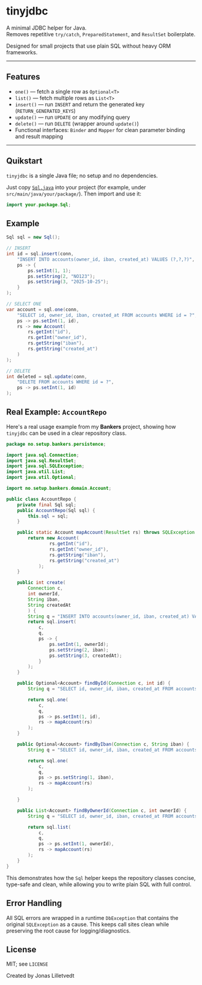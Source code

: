 # tinyjdbc

A minimal JDBC helper for Java.  
Removes repetitive `try/catch`, `PreparedStatement`, and `ResultSet` boilerplate.

Designed for small projects that use plain SQL without heavy ORM frameworks.

---

## Features

- `one()` — fetch a single row as `Optional<T>`
- `list()` — fetch multiple rows as `List<T>`
- `insert()` — run `INSERT` and return the generated key (`RETURN_GENERATED_KEYS`)
- `update()` — run `UPDATE` or any modifying query
- `delete()` — run `DELETE` (wrapper around `update()`)
- Functional interfaces: `Binder` and `Mapper` for clean parameter binding and result mapping

---

## Quikstart
`tinyjdbc` is a single Java file; no setup and no dependencies.

Just copy [`Sql.java`](Sql.java) into your project (for example, under `src/main/java/your/package/`).
Then import and use it:
```java
import your.package.Sql;
```

## Example

```java
Sql sql = new Sql();

// INSERT
int id = sql.insert(conn,
    "INSERT INTO accounts(owner_id, iban, created_at) VALUES (?,?,?)",
    ps -> {
        ps.setInt(1, 1);
        ps.setString(2, "NO123");
        ps.setString(3, "2025-10-25");
    }
);

// SELECT ONE
var account = sql.one(conn,
    "SELECT id, owner_id, iban, created_at FROM accounts WHERE id = ?",
    ps -> ps.setInt(1, id),
    rs -> new Account(
        rs.getInt("id"),
        rs.getInt("owner_id"),
        rs.getString("iban"),
        rs.getString("created_at")
    )
);

// DELETE
int deleted = sql.update(conn,
    "DELETE FROM accounts WHERE id = ?",
    ps -> ps.setInt(1, id)
);
```

## Real Example: `AccountRepo`

Here's a real usage example from my **Bankers** project, showing how `tinyjdbc` can be used in a clear repository class.

```java
package no.setup.bankers.persistence;

import java.sql.Connection;
import java.sql.ResultSet;
import java.sql.SQLException;
import java.util.List;
import java.util.Optional;

import no.setup.bankers.domain.Account;

public class AccountRepo {
    private final Sql sql;
    public AccountRepo(Sql sql) {
        this.sql = sql;
    }

    public static Account mapAccount(ResultSet rs) throws SQLException {
        return new Account(
                rs.getInt("id"),
                rs.getInt("owner_id"),
                rs.getString("iban"),
                rs.getString("created_at")
            );
    }

    public int create(
        Connection c,
        int ownerId,
        String iban,
        String createdAt
        ) {
        String q = "INSERT INTO accounts(owner_id, iban, created_at) VALUES (?, ?, ?)";
        return sql.insert(
            c,
            q,
            ps -> {
                ps.setInt(1, ownerId);
                ps.setString(2, iban);
                ps.setString(3, createdAt);
            }
        );
    }

    public Optional<Account> findById(Connection c, int id) {
        String q = "SELECT id, owner_id, iban, created_at FROM accounts WHERE id = ?";

        return sql.one(
            c,
            q,
            ps -> ps.setInt(1, id),
            rs -> mapAccount(rs)
        );
    }

    public Optional<Account> findByIban(Connection c, String iban) {
        String q = "SELECT id, owner_id, iban, created_at FROM accounts WHERE iban = ?";

        return sql.one(
            c,
            q,
            ps -> ps.setString(1, iban),
            rs -> mapAccount(rs)
        );

    }

    public List<Account> findByOwnerId(Connection c, int ownerId) {
        String q = "SELECT id, owner_id, iban, created_at FROM accounts WHERE owner_id = ?";

        return sql.list(
            c,
            q,
            ps -> ps.setInt(1, ownerId),
            rs -> mapAccount(rs)
        );
    }
}
```

This demonstrates how the `Sql` helper keeps the repository classes concise, type-safe and clean, while allowing you to write plain SQL with full control.

## Error Handling

All SQL errors are wrapped in a runtime `DbException` that contains the original `SQLException` as a cause.
This keeps call sites clean while preserving the root cause for logging/diagnostics.

## License
MIT; see `LICENSE`

Created by Jonas Lilletvedt
